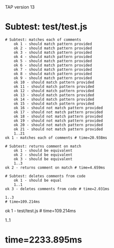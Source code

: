 TAP version 13
# Subtest: test/test.js
    # Subtest: matches each of comments
        ok 1 - should match pattern provided
        ok 2 - should match pattern provided
        ok 3 - should match pattern provided
        ok 4 - should match pattern provided
        ok 5 - should match pattern provided
        ok 6 - should match pattern provided
        ok 7 - should match pattern provided
        ok 8 - should match pattern provided
        ok 9 - should match pattern provided
        ok 10 - should match pattern provided
        ok 11 - should match pattern provided
        ok 12 - should match pattern provided
        ok 13 - should match pattern provided
        ok 14 - should match pattern provided
        ok 15 - should match pattern provided
        ok 16 - should not match pattern provided
        ok 17 - should not match pattern provided
        ok 18 - should not match pattern provided
        ok 19 - should not match pattern provided
        ok 20 - should not match pattern provided
        ok 21 - should not match pattern provided
        1..21
    ok 1 - matches each of comments # time=20.938ms
    
    # Subtest: returns comment on match
        ok 1 - should be equivalent
        ok 2 - should be equivalent
        ok 3 - should be equivalent
        1..3
    ok 2 - returns comment on match # time=4.659ms
    
    # Subtest: deletes comments from code
        ok 1 - should be equal
        1..1
    ok 3 - deletes comments from code # time=2.031ms
    
    1..3
    # time=109.214ms
ok 1 - test/test.js # time=109.214ms

1..1
# time=2233.895ms
